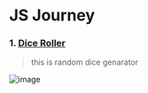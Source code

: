# JS Journey

### 1. [Dice Roller](https://github.com/AsilbekNosirov/JavaScript/dice_roller)

> this is random dice genarator

![image](https://github.com/AsilbekNosirov/JavaScript/assets/134529632/4a058cd2-8fa8-4c11-8067-12bccdbcf71f)
